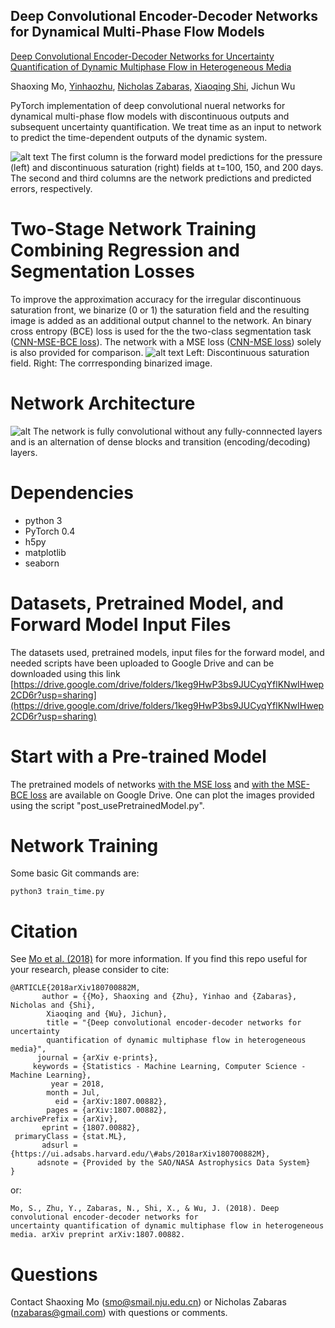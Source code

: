 ## Deep Convolutional Encoder-Decoder Networks for Dynamical Multi-Phase Flow Models
[Deep Convolutional Encoder-Decoder Networks for Uncertainty Quantification of Dynamic Multiphase Flow in Heterogeneous Media](https://arxiv.org/abs/1807.00882)

Shaoxing Mo, [Yinhaozhu](https://scholar.google.com/citations?user=SZmaVZMAAAAJ&hl=en&oi=sra), [Nicholas Zabaras](https://www.zabaras.com/), [Xiaoqing Shi](https://scholar.google.com/citations?user=MLKqgKoAAAAJ&hl=en&oi=sra), Jichun Wu

PyTorch implementation of deep convolutional nueral networks for dynamical multi-phase flow models with discontinuous outputs and subsequent uncertainty quantification. We treat time as an input to network to predict the time-dependent outputs of the dynamic system.

![alt text](https://github.com/njujinchun/dcedn-gcs/blob/master/images/N_1600_output_5_ls50_var1.png)
The first column is the forward model predictions for the pressure (left) and discontinuous saturation (right) fields at t=100, 150, and 200 days. The second and third columns are the network predictions and predicted errors, respectively.

# Two-Stage Network Training Combining Regression and Segmentation Losses
To improve the approximation accuracy for the irregular discontinuous saturation front, we binarize (0 or 1) the saturation field and the resulting image is added as an additional output channel to the network. An binary cross entropy (BCE) loss is used for the the two-class segmentation task ([CNN-MSE-BCE loss](https://github.com/njujinchun/dcedn-gcs/tree/master/CNN-MSE-BCE%20loss)). The network with a MSE loss ([CNN-MSE loss](https://github.com/njujinchun/dcedn-gcs/tree/master/CNN-MSE%20loss)) solely is also provided for comparison.
![alt text](https://github.com/njujinchun/dcedn-gcs/blob/master/images/Sg_binarized.png)
Left: Discontinuous saturation field. Right: The corrresponding binarized image.

# Network Architecture
![alt](https://github.com/njujinchun/dcedn-gcs/blob/master/images/DCEDN.png)
The network is fully convolutional without any fully-connnected layers and is an alternation of dense blocks and transition (encoding/decoding) layers.

# Dependencies
* python 3
* PyTorch 0.4
* h5py
* matplotlib
* seaborn

# Datasets, Pretrained Model, and Forward Model Input Files
The datasets used, pretrained models, input files for the forward model, and needed scripts have been uploaded to Google Drive and can be downloaded using this link [https://drive.google.com/drive/folders/1keg9HwP3bs9JUCyqYflKNwIHwep2CD6r?usp=sharing](https://drive.google.com/drive/folders/1keg9HwP3bs9JUCyqYflKNwIHwep2CD6r?usp=sharing)

# Start with a Pre-trained Model
The pretrained models of networks [with the MSE loss](https://drive.google.com/file/d/1VtcpywvbUzTEXr1IU7GZtewXi1UWCuz2/view?usp=sharing) and [with the MSE-BCE loss](https://drive.google.com/open?id=1-CPrGxw6fnIeXFRr1sHhbnOZffGoyWT7) are available on Google Drive. One can plot the images provided using the script "post_usePretrainedModel.py".

# Network Training
Some basic Git commands are:
```
python3 train_time.py
```
# Citation
See [Mo et al. (2018)](https://arxiv.org/abs/1807.00882) for more information. If you find this repo useful for your research, please consider to cite:
```
@ARTICLE{2018arXiv180700882M,
       author = {{Mo}, Shaoxing and {Zhu}, Yinhao and {Zabaras}, Nicholas and {Shi},
        Xiaoqing and {Wu}, Jichun},
        title = "{Deep convolutional encoder-decoder networks for uncertainty
        quantification of dynamic multiphase flow in heterogeneous media}",
      journal = {arXiv e-prints},
     keywords = {Statistics - Machine Learning, Computer Science - Machine Learning},
         year = 2018,
        month = Jul,
          eid = {arXiv:1807.00882},
        pages = {arXiv:1807.00882},
archivePrefix = {arXiv},
       eprint = {1807.00882},
 primaryClass = {stat.ML},
       adsurl = {https://ui.adsabs.harvard.edu/\#abs/2018arXiv180700882M},
      adsnote = {Provided by the SAO/NASA Astrophysics Data System}
}
```
or:
```
Mo, S., Zhu, Y., Zabaras, N., Shi, X., & Wu, J. (2018). Deep convolutional encoder-decoder networks for 
uncertainty quantification of dynamic multiphase flow in heterogeneous media. arXiv preprint arXiv:1807.00882.
```

# Questions
Contact Shaoxing Mo (smo@smail.nju.edu.cn) or Nicholas Zabaras (nzabaras@gmail.com) with questions or comments.
